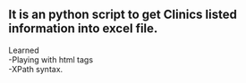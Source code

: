 It is an python script to get Clinics listed information into excel file.
-
Learned  
-Playing with html tags  
-XPath syntax.  
